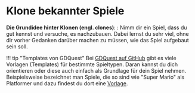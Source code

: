 # Klone bekannter Spiele

**Die Grundidee hinter Klonen (engl. clones)**:
:   Nimm dir ein Spiel, dass du gut kennst und versuche, es nachzubauen. Dabei lernst du sehr viel, ohne dir vorher Gedanken darüber machen zu müssen, wie das Spiel aufgebaut sein soll.

!!! tip "Templates von GDQuest"
    Bei [GDQuest auf GitHub](https://github.com/GDQuest) gibt es viele Vorlagen (Templates) für bestimmte Spieltypen. Daran kannst du dich orientieren oder diese auch einfach als Grundlage für dein Spiel nehmen. Beispielsweise bezeichnet man Spiele, die so sind wie "Super Mario" als Platformer und dazu findest du dort eine [Vorlage](https://github.com/GDQuest/godot-beginner-2d-platformer).